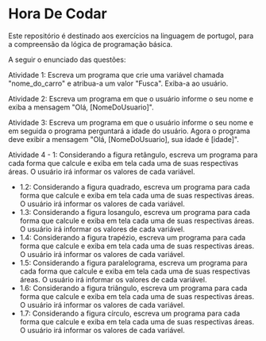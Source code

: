# Hora De Codar
Este repositório é destinado aos exercícios na linguagem de portugol, para a compreensão da lógica de programação básica.

A seguir o enunciado das questões:

Atividade 1:  Escreva um programa que crie uma variável chamada "nome_do_carro" e atribua-a um valor "Fusca". Exiba-a ao usuário.

Atividade 2: Escreva um programa em que o usuário informe o seu nome e exiba a mensagem "Olá, [NomeDoUsuario]".

Atividade 3: Escreva um programa em que o usuário informe o seu nome e em seguida o programa perguntará a idade do usuário. Agora o programa deve exibir a mensagem "Olá, [NomeDoUsuario], sua idade é [idade]".

Atividade 4 - 1: Considerando a figura retângulo, escreva um programa para cada forma que calcule e exiba em tela cada uma de suas respectivas áreas. O usuário irá informar os valores de cada variável.
- 1.2: Considerando a figura quadrado, escreva um programa para cada forma que calcule e exiba em tela cada uma de suas respectivas áreas. O usuário irá informar os valores de cada variável.
- 1.3: Considerando a figura losangulo, escreva um programa para cada forma que calcule e exiba em tela cada uma de suas respectivas áreas. O usuário irá informar os valores de cada variável.
- 1.4: Considerando a figura trapézio, escreva um programa para cada forma que calcule e exiba em tela cada uma de suas respectivas áreas. O usuário irá informar os valores de cada variável.
- 1.5: Considerando a figura paralelograma, escreva um programa para cada forma que calcule e exiba em tela cada uma de suas respectivas áreas. O usuário irá informar os valores de cada variável.
- 1.6: Considerando a figura triângulo, escreva um programa para cada forma que calcule e exiba em tela cada uma de suas respectivas áreas. O usuário irá informar os valores de cada variável.
- 1.7: Considerando a figura círculo, escreva um programa para cada forma que calcule e exiba em tela cada uma de suas respectivas áreas. O usuário irá informar os valores de cada variável.
